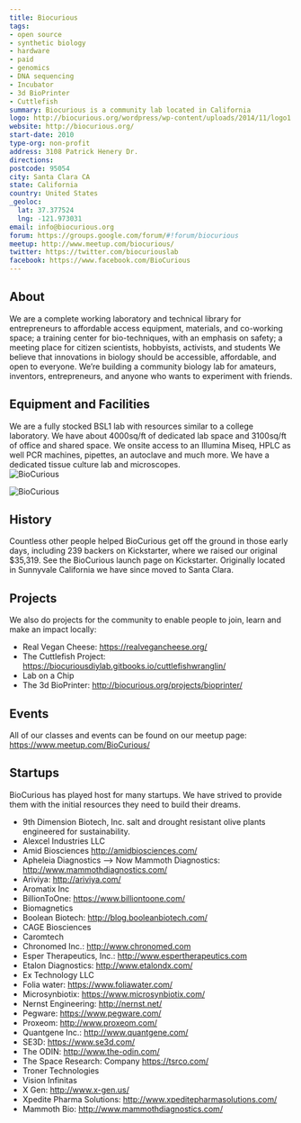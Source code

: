 ```yaml
---
title: Biocurious
tags:
- open source
- synthetic biology
- hardware
- paid
- genomics
- DNA sequencing
- Incubator
- 3d BioPrinter
- Cuttlefish
summary: Biocurious is a community lab located in California
logo: http://biocurious.org/wordpress/wp-content/uploads/2014/11/logo1.png
website: http://biocurious.org/
start-date: 2010
type-org: non-profit
address: 3108 Patrick Henery Dr. 
directions:
postcode: 95054
city: Santa Clara CA
state: California
country: United States
_geoloc:
  lat: 37.377524
  lng: -121.973031
email: info@biocurious.org
forum: https://groups.google.com/forum/#!forum/biocurious
meetup: http://www.meetup.com/biocurious/
twitter: https://twitter.com/biocuriouslab
facebook: https://www.facebook.com/BioCurious
---
```


## About
We are a complete working laboratory and technical library for entrepreneurs to affordable access equipment, materials, and co-working space; a training center for bio-techniques, with an emphasis on safety; a meeting place for citizen scientists, hobbyists, activists, and students We believe that innovations in biology should be accessible, affordable, and open to everyone.
We’re building a community biology lab for amateurs, inventors, entrepreneurs, and anyone who wants to experiment with friends.

## Equipment and Facilities
We are a fully stocked BSL1 lab with resources similar to a college laboratory. We have about 4000sq/ft of dedicated lab space and 3100sq/ft of office and shared space. We onsite access to an Illumina Miseq, HPLC as well PCR machines, pipettes, an autoclave and much more. We have a dedicated tissue culture lab and microscopes.  
![BioCurious](https://secure.meetupstatic.com/photos/event/1/b/e/5/600_469747141.jpeg "Current View inside BioCurious")

![BioCurious](https://secure.meetupstatic.com/photos/event/1/c/e/d/600_469747405.jpeg "Current View inside BioCurious")
## History
Countless other people helped BioCurious get off the ground in those early days, including 239 backers on Kickstarter, where we raised our original $35,319. See the BioCurious launch page on Kickstarter.  Originally located in Sunnyvale California we have since moved to Santa Clara.  

## Projects
We also do projects for the community to enable people to join, learn and make an impact locally: 
- Real Vegan Cheese: https://realvegancheese.org/
- The Cuttlefish Project:  https://biocuriousdiylab.gitbooks.io/cuttlefishwranglin/
- Lab on a Chip
- The 3d BioPrinter: http://biocurious.org/projects/bioprinter/

## Events
All of our classes and events can be found on our meetup page: https://www.meetup.com/BioCurious/

## Startups
BioCurious has played host for many startups. We have strived to provide them with the initial resources they need to 
build their dreams.  

- 9th Dimension Biotech, Inc. salt and drought resistant olive plants engineered for sustainability.
- Alexcel Industries LLC
- Amid Biosciences http://amidbiosciences.com/
- Apheleia Diagnostics --> Now Mammoth Diagnostics: http://www.mammothdiagnostics.com/
- Ariviya: http://ariviya.com/
- Aromatix Inc
- BillionToOne: https://www.billiontoone.com/
- Biomagnetics
- Boolean Biotech: http://blog.booleanbiotech.com/
- CAGE Biosciences
- Caromtech
- Chronomed Inc.: http://www.chronomed.com
- Esper Therapeutics, Inc.: http://www.espertherapeutics.com
- Etalon Diagnostics: http://www.etalondx.com/
- Ex Technology LLC
- Folia water: https://www.foliawater.com/
- Microsynbiotix: https://www.microsynbiotix.com/
- Nernst Engineering: http://nernst.net/
- Pegware: https://www.pegware.com/
- Proxeom: http://www.proxeom.com/
- Quantgene Inc.: http://www.quantgene.com/
- SE3D: https://www.se3d.com/
- The ODIN: http://www.the-odin.com/
- The Space Research: Company https://tsrco.com/
- Troner Technologies
- Vision Infinitas
- X Gen: http://www.x-gen.us/
- Xpedite Pharma Solutions: http://www.xpeditepharmasolutions.com/
- Mammoth Bio: http://www.mammothdiagnostics.com/
